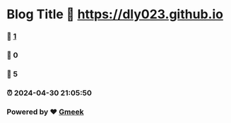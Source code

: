# Blog Title :link: https://dly023.github.io 
### :page_facing_up: [1](https://dly023.github.io/tag.html) 
### :speech_balloon: 0 
### :hibiscus: 5 
### :alarm_clock: 2024-04-30 21:05:50 
### Powered by :heart: [Gmeek](https://github.com/Meekdai/Gmeek)
